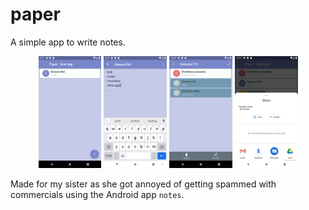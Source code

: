 # paper

A simple app to write notes.

<p align="center" width="100%">
<img src="assets/home.png" width="20%"> <img src="assets/editing.png" width="20%"> <img src="assets/select.png" width="20%"> <img src="assets/share.png" width="20%">
</p>

Made for my sister as she got annoyed of getting spammed with
commercials using the Android app `notes`.

